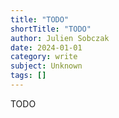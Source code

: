 ```yaml
---
title: "TODO"
shortTitle: "TODO"
author: Julien Sobczak
date: 2024-01-01
category: write
subject: Unknown
tags: []
---
```


TODO
